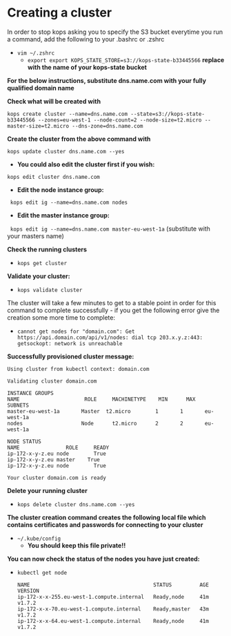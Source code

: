 # Creating a cluster

In order to stop kops asking you to specify the S3 bucket everytime you run a command, add the following to your .bashrc or .zshrc

- ```vim ~/.zshrc```
  - ```export export KOPS_STATE_STORE=s3://kops-state-b33445566``` **replace with the name of your kops-state bucket**


**For the below instructions, substitute dns.name.com with your fully qualified domain name**

**Check what will be created with**

```kops create cluster --name=dns.name.com --state=s3://kops-state-b33445566 --zones=eu-west-1 --node-count=2 --node-size=t2.micro --master-size=t2.micro --dns-zone=dns.name.com```

**Create the cluster from the above command with**

```kops update cluster dns.name.com --yes```

  - **You could also edit the cluster first if you wish:**

  ```kops edit cluster dns.name.com```

  - **Edit the node instance group:**

  ``` kops edit ig --name=dns.name.com nodes```

  - **Edit the master instance group:**

  ``` kops edit ig --name=dns.name.com master-eu-west-1a```  (substitute with your masters name)


**Check the running clusters**

- ```kops get cluster```

**Validate your cluster:**

- ``` kops validate cluster ```

The cluster will take a few minutes to get to a stable point in order for this command to complete successfully - if you get the following error give the creation some more time to complete:

- ```cannot get nodes for "domain.com": Get https://api.domain.com/api/v1/nodes: dial tcp 203.x.y.z:443: getsockopt: network is unreachable```


**Successfully provisioned cluster message:**

```
Using cluster from kubectl context: domain.com

Validating cluster domain.com

INSTANCE GROUPS
NAME			         ROLE	  MACHINETYPE	 MIN	  MAX	  SUBNETS
master-eu-west-1a	    Master	t2.micro	    1	    1	    eu-west-1a
nodes			        Node	  t2.micro	    2	    2	    eu-west-1a

NODE STATUS
NAME			   ROLE	    READY
ip-172-x-y-z.eu	node	    True
ip-172-x-y-z.eu	master	  True
ip-172-x-y-z.eu	node	    True

Your cluster domain.com is ready
```



**Delete your running cluster**

- ```kops delete cluster dns.name.com --yes```


**The cluster creation command creates the following local file which contains certificates and passwords for connecting to your cluster**

- ```~/.kube/config```
  - **You should keep this file private!!**

**You can now check the status of the nodes you have just created:**

- ```kubectl get node```

  ```
  NAME                                        STATUS         AGE       VERSION
  ip-172-x-x-255.eu-west-1.compute.internal   Ready,node     41m       v1.7.2
  ip-172-x-x-70.eu-west-1.compute.internal    Ready,master   43m       v1.7.2
  ip-172-x-x-64.eu-west-1.compute.internal    Ready,node     41m       v1.7.2
  ```






###
